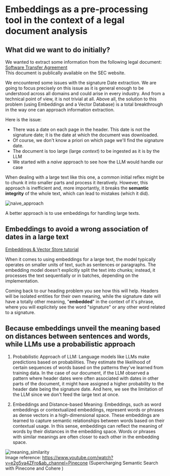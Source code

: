 # Embeddings as a pre-processing tool in the context of a legal document analysis


## What did we want to do initially?

We wanted to extract some information from the following legal document: [Software Transfer Agreement](https://github.com/alexnesov/LLMs-and-Agents/blob/main/Use%20Case/Texts/Software%20Transfer%20Agreement.pdf)  
This document is publically available on the SEC website.

We encountered some issues with the signature Date extraction. We are going to focus precisely on this issue as it is general enough to be understood across all domains and could arise in every industry. And from a technical point of view, it is not trivial at all.
Above all, the solution to this problem (using Embeddings and a Vector Database) is a total breakthrough in the way one can approach information extraction.

Here is the issue: 

- There was a date on each page in the header. This date is not the signature date; it is the date at which the document was downloaded.
- Of course, we don't know a priori on which page we'll find the signature date.
- The document is too large (large *context*) to be ingested as it is by the LLM
- We started with a *naive* approach to see how the LLM would handle our case

When dealing with a large text like this one, a common initial reflex might be to chunk it into smaller parts and process it iteratively. However, this approach is inefficient and, more importantly, it breaks the **semantic integrity** of the whole text, which can lead to mistakes (which it did).


![naive_approach](https://raw.githubusercontent.com/alexnesov/LLMs-and-Agents/main/Use%20Case/Diagrams%20%26%20IMGs/chunk.png)    


A better approach is to use embeddings for handling large texts.

## Embeddings to avoid a wrong association of dates in a large text

[Embeddings & Vector Store tutorial](https://towardsdatascience.com/all-you-need-to-know-to-build-your-first-llm-app-eb982c78ffac)


When it comes to using embeddings for a large text, the model typically operates on smaller units of text, such as sentences or paragraphs. The embedding model doesn't explicitly split the text into chunks; instead, it processes the text sequentially or in batches, depending on the implementation.

Coming back to our heading problem you see how this will help. Headers will be isolated entities for their own meaning, while the signature date will have a totally other meaning, "**embedded**" in the context of it's phrase, where you will explicitely see the word "signature" or any other word related to a signature.

## Because embeddings unveil the meaning based on distances between sentences and words, while LLMs use a probabilistic approach

1. Probabilistic Approach of LLM: Language models like LLMs make predictions based on probabilities. They estimate the likelihood of certain sequences of words based on the patterns they've learned from training data. In the case of our document, if the LLM observed a pattern where header dates were often associated with dates in other parts of the document, it might have assigned a higher probability to the header date being the signature date. And here, we see the limitation of the LLM since we don't feed the large text at once.

2. Embeddings and Distance-based Meaning: Embeddings, such as word embeddings or contextualized embeddings, represent words or phrases as dense vectors in a high-dimensional space. These embeddings are learned to capture semantic relationships between words based on their contextual usage. In this sense, embeddings can reflect the meaning of words by their distances in the embedding space. Words or phrases with similar meanings are often closer to each other in the embedding space.



![meaning_similarity](https://raw.githubusercontent.com/alexnesov/LLMs-and-Agents/main/Vector-based%20Information%20Retrieval%20System/meaning_similarity.png)    
Image reference: https://www.youtube.com/watch?v=e2g5ya4ZFro&ab_channel=Pinecone (Supercharging Semantic Search with Pinecone and Cohere
)

